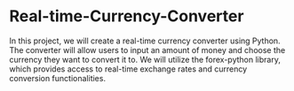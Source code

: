 # Real-time-Currency-Converter
In this project, we will create a real-time currency converter using Python. The converter will allow users to input an amount of money and choose the currency they want to convert it to. We will utilize the forex-python library, which provides access to real-time exchange rates and currency conversion functionalities.
